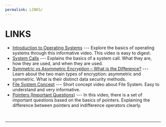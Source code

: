 ```yaml
---
permalink: LINKS/
---
```


# LINKS

* [Introduction to Operating Systems](https://www.youtube.com/watch?v=vBURTt97EkA&list=PLBlnK6fEyqRiVhbXDGLXDk_OQAeuVcp2O&ab_channel=NesoAcademy) --- 
Explore the basics of operating systems through this informative video. This video is easy to digest.
* [System Calls](https://www.youtube.com/watch?v=vBURTt97EkA&list=PLBlnK6fEyqRiVhbXDGLXDk_OQAeuVcp2O&ab_channel=NesoAcademy) --- 
Explains the basics of a system call. What they are, how they are used, and when they are used.
* [Symmetric vs Asymmetric Encryption – What is the Difference?](https://www.youtube.com/watch?v=nRou-J4YN4Y&ab_channel=JonGood) ---
Learn about the two main types of encryption: asymmetric and symmetric. What is their distinct data security methods.
* [File System Concept](https://www.youtube.com/watch?v=mzUyMy7Ihk0&ab_channel=Udacity) ---
Short concept video about File System. Easy to understand and very informative.
* [Pointers (Important Questions)](https://www.youtube.com/watch?v=cEphEIMaqms&ab_channel=NesoAcademy) ---
In this video, there is a set of important questions based on the basics of pointers. Explaining the difference between pointers and indifference operators clearly.
<br>
<hr>
